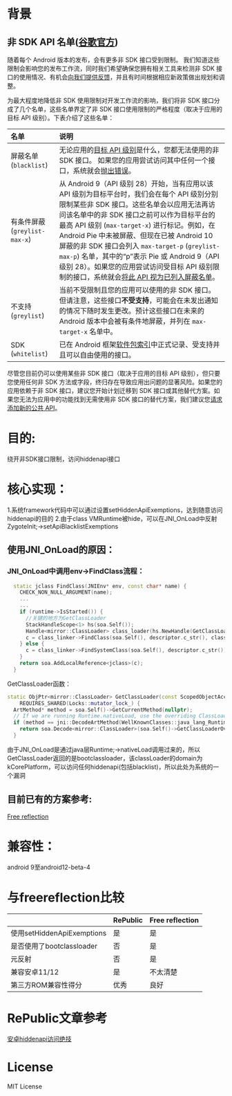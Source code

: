# 背景

## 非 SDK API 名单([谷歌官方](https://developer.android.com/guide/app-compatibility/restrictions-non-sdk-interfaces))

随着每个 Android 版本的发布，会有更多非 SDK 接口受到限制。 我们知道这些限制会影响您的发布工作流，同时我们希望确保您拥有相关工具来检测非 SDK 接口的使用情况、有机会[向我们提供反馈](https://developer.android.com/guide/app-compatibility/restrictions-non-sdk-interfaces#feature-request)，并且有时间根据相应新政策做出规划和调整。

为最大程度地降低非 SDK 使用限制对开发工作流的影响，我们将非 SDK 接口分成了几个名单，这些名单界定了非 SDK 接口使用限制的严格程度（取决于应用的目标 API 级别）。下表介绍了这些名单：

| 名单                          | 说明                                                         |
| :---------------------------- | :----------------------------------------------------------- |
| 屏蔽名单 (`blacklist`)        | 无论应用的[目标 API 级别](https://developer.android.com/distribute/best-practices/develop/target-sdk)是什么，您都无法使用的非 SDK 接口。 如果您的应用尝试访问其中任何一个接口，系统就会[抛出错误](https://developer.android.com/guide/app-compatibility/restrictions-non-sdk-interfaces#results-of-keeping-non-sdk)。 |
| 有条件屏蔽 (`greylist-max-x`) | 从 Android 9（API 级别 28）开始，当有应用以该 API 级别为目标平台时，我们会在每个 API 级别分别限制某些非 SDK 接口。这些名单会以应用无法再访问该名单中的非 SDK 接口之前可以作为目标平台的最高 API 级别 (`max-target-x`) 进行标记。例如，在 Android Pie 中未被屏蔽、但现在已被 Android 10 屏蔽的非 SDK 接口会列入 `max-target-p` (`greylist-max-p`) 名单，其中的“p”表示 Pie 或 Android 9（API 级别 28）。如果您的应用尝试访问受目标 API 级别限制的接口，系统就会[将此 API 视为已列入屏蔽名单](https://developer.android.com/guide/app-compatibility/restrictions-non-sdk-interfaces#results-of-keeping-non-sdk)。 |
| 不支持 (`greylist`)           | 当前不受限制且您的应用可以使用的非 SDK 接口。 但请注意，这些接口**不受支持**，可能会在未发出通知的情况下随时发生更改。预计这些接口在未来的 Android 版本中会被有条件地屏蔽，并列在 `max-target-x` 名单中。 |
| SDK (`whitelist`)             | 已在 Android 框架[软件包索引](https://developer.android.com/reference/packages)中正式记录、受支持并且可以自由使用的接口。 |

尽管您目前仍可以使用某些非 SDK 接口（取决于应用的目标 API 级别），但只要您使用任何非 SDK 方法或字段，终归存在导致应用出问题的显著风险。如果您的应用依赖于非 SDK 接口，建议您开始计划迁移到 SDK 接口或其他替代方案。如果您无法为应用中的功能找到无需使用非 SDK 接口的替代方案，我们建议您[请求添加新的公共 API](https://developer.android.com/guide/app-compatibility/restrictions-non-sdk-interfaces#feature-request)。

# 目的:

绕开非SDK接口限制，访问hiddenapi接口

# 核心实现：

1.系统framework代码中可以通过设置setHiddenApiExemptions，达到随意访问hiddenapi的目的
2.由于class VMRuntime被hide，可以在JNI_OnLoad中反射ZygoteInit;->setApiBlacklistExemptions

## 使用JNI_OnLoad的原因：

### JNI_OnLoad中调用env->FindClass流程：

```c++
  static jclass FindClass(JNIEnv* env, const char* name) {
    CHECK_NON_NULL_ARGUMENT(name);
    ...
    ...
    if (runtime->IsStarted()) {
      //关键的地方为GetClassLoader
      StackHandleScope<1> hs(soa.Self());
      Handle<mirror::ClassLoader> class_loader(hs.NewHandle(GetClassLoader(soa)));
      c = class_linker->FindClass(soa.Self(), descriptor.c_str(), class_loader);
    } else {
      c = class_linker->FindSystemClass(soa.Self(), descriptor.c_str());
    }
    return soa.AddLocalReference<jclass>(c);
  }
```



GetClassLoader函数：

```c++
static ObjPtr<mirror::ClassLoader> GetClassLoader(const ScopedObjectAccess& soa)
    REQUIRES_SHARED(Locks::mutator_lock_) {
  ArtMethod* method = soa.Self()->GetCurrentMethod(nullptr);
  // If we are running Runtime.nativeLoad, use the overriding ClassLoader it set.
  if (method == jni::DecodeArtMethod(WellKnownClasses::java_lang_Runtime_nativeLoad)) {
    return soa.Decode<mirror::ClassLoader>(soa.Self()->GetClassLoaderOverride());
  }
```

由于JNI_OnLoad是通过java层Runtime;->nativeLoad调用过来的，所以GetClassLoader返回的是bootclassloader，该classLoader的domain为kCorePlatform，可以访问任何hiddenapi(包括blacklist)，所以此处为系统的一个漏洞

## 目前已有的方案参考:

[Free reflection](https://github.com/tiann/FreeReflection)

# 兼容性：

android 9至android12-beta-4

# 与freereflection比较

|                            | RePublic | Free reflection |
| -------------------------- | -------- | --------------- |
| 使用setHiddenApiExemptions | 是       | 是              |
| 是否使用了bootclassloader  | 否       | 是              |
| 元反射                     | 否       | 是              |
| 兼容安卓11/12              | 是       | 不太清楚        |
| 第三方ROM兼容性得分        | 优秀     | 良好            |



# RePublic文章参考

[安卓hiddenapi访问绝技](https://bbs.pediy.com/thread-268936.htm)



# License

MIT License
